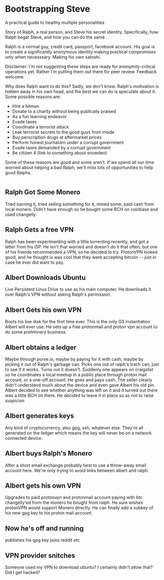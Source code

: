 # Bootstrapping Steve
A practical guide to healthy multiple personalities

Story of Ralph, a real person, and Steve his secret identity. Specifically, how Ralph begat Steve, and how you can do the same.

Ralph is a normal guy, credit card, passport, facebook account. His goal is to create a significantly anonymous identity making practical compromises only when necesssary. Making his own satoshi.

Disclaimer: I'm not suggesting these steps are ready for anonymity-critical operations yet. Rather I'm putting them out there for peer review. Feedback welcome.

Why does Ralph want to do this? Sadly, we don't know. Ralph's motivation is hidden away in his own head, and the best we can do is speculate about it. Some possible reasons are:
* Hire a hitman
* Donate to a charity without being publically praised
* As a fun learning endeavor
* Evade taxes
* Coordinate a terrorist attack
* Leak terrorist secrets to the good guys from inside
* Buy perscription drugs at aftermarket prices
* Perform honest journalism under a corrupt government
* Evade taxes demanded by a corrupt government
* Be citizen 4 (link to something about snowden)

Some of these reasons are good and some aren't. If we spend all our time worried about helping a bad Ralph, we'll miss lots of opportunities to help good Ralphs. <pre></philosophy></pre>

## Ralph Got Some Monero
Tried earning it, tried selling something for it, mined some, paid cash from local monero. Didn't have enough so he bought some BCH on coinbase and used changelly.

## Ralph Gets a free VPN
Ralph has been experimenting with a little torrenting recently, and got a letter from his ISP. He isn't that worried and doesn't do it that often, but one of his friends recommended a VPN, so he decided to try. ProtonVPN looked good, and he thought is was cool that they were accepting bitcoin -- just in case he ever did want to pay.

## Albert Downloads Ubuntu
Live Persistent Linux Drive to use as his main computer. He downloads it over Ralph's VPN without asking Ralph's permission.



## Albert Gets his own VPN
Boots his live disk for the first time ever. This is the only OS instantiation Albert will ever use. He sets up a free protonmail and proton vpn account to do some preliminary business.

## Albert obtains a ledger
Maybe through purse.io, maybe by paying for it with cash, maybe by picking it out of Ralph's garbage can. Picks one out of ralph's trach can, just to see if it works. Turns out it doesn't. Suddenly one appears on craigslist so he coordinates a local meetup in a public place through proton mail account, or a one-off account. He goes and pays cash. The seller clearly didn't understand much about the device and even gave Albert his old pin. Albert decided to see whether anything was left on it and it turned out there was a little BCH on there. He decided to leave it in place so as not to raise suspicion 

## Albert generates keys
Any kind of cryptocurrency, also gpg, ssh, whatever else. They're all generated on the ledger which means the key will never be on a network connected device.


## Albert buys Ralph's Monero
After a short email exchange probably best to use a throw-away email account here. We're only trying to avoid links between albert and ralph.

## Albert gets his own VPN
Upgrades to paid protonvpn and protonmail account paying with btc changelly'ed from the monero he bought from ralph. He sure wishes protonVPN would support Monero directly. He can finally add a subkey of his new gpg key to his proton mail account.

## Now he's off and running
publishes his gpg key
joins reddit
etc



## VPN provider snitches
Someone used my VPN to download ubuntu? I certainly didn't allow that? Did I get hacked?
